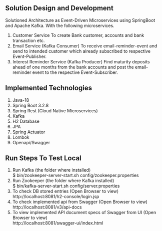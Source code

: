 ## Solution Design and Development
Solutioned Architecture as Event-Driven Microservices using SpringBoot and Apache Kafka.
With the following microservices.

1)	Customer Service 
To create Bank customer, accounts and bank transaction etc.
2)	Email Service (Kafka Consumer)
To receive email-reminder-event and send to intended customer which already subscribed to respective Event-Publisher.
3)	Interest Reminder Service (Kafka Producer)
Find maturity deposits ahead of one months from the bank accounts and post the email-reminder event to the respective Event-Subscriber. 

## Implemented Technologies
1. Java-18
2. Spring Boot 3.2.8
3. Spring Rest (Cloud Native Microservices)
4. Kafka
5. H2 Database
6. JPA
7. Spring Actuator
8. Lombok
9. Openapi/Swagger

## Run Steps To Test Local

1) Run Kafka (the folder where installed) <br>
  $ bin/zookeeper-server-start.sh config/zookeeper.properties
2) Run Zookeeper (the folder where Kafka installed)  <br>
  $ bin/kafka-server-start.sh config/server.properties
3) To check DB stored entries (Open Browser to view)  <br>
   http://localhost:8081/h2-console/login.jsp
4) To check implemented api from Swagger (Open Browser to view)  <br>
   http://localhost:8081/v3/api-docs
5) To view implemented API document specs of Swagger from UI (Open Browser to view)  <br>
   http://localhost:8081/swagger-ui/index.html   

   
   
